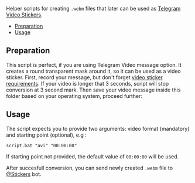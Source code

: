 Helper scripts for creating `.webm` files that later can be used as [Telegram Video Stickers]. 

* [Preparation](#preparation)
* [Usage](#usage)

## Preparation

This script is perfect, if you are using Telegram Video message option. It creates a round transparent mask around it, so it can be used as a video sticker. First, record your message, but don't forget [video sticker requirements]. If your video is longer that 3 seconds, script will stop conversion at 3 second mark. Then save your video message inside this folder based on your operating system, proceed further:

## Usage
The script expects you to provide two arguments: video format (mandatory) and starting point (optional), e.g :

`script.bat "avi" "00:00:00"`

If starting point not provided, the default value of `00:00:00` will be used.

After succesfull conversion, you can send newly created `.webm` file to [@Stickers] bot.

 [Telegram Video Stickers]: <https://telegram.org/blog/video-stickers-better-reactions#video-stickers>
 [video sticker requirements]: <https://core.telegram.org/stickers#video-sticker-requirements>
 [@Stickers]: <https://t.me/Stickers>
